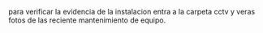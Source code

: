 para verificar la evidencia de la instalacion entra a la carpeta cctv y veras fotos de las reciente mantenimiento de equipo.
